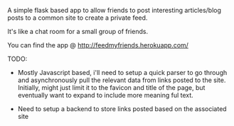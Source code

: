 A simple flask based app to allow friends to post interesting articles/blog posts to a common site to create a private feed.

It's like a chat room for a small group of friends.

You can find the app @ http://feedmyfriends.herokuapp.com/

TODO:
- Mostly Javascript based, i'll need to setup a quick parser to go through and asynchronously pull the relevant data
from links posted to the site. Initially, might just limit it to the favicon and title of the page, but eventually want to
expand to include more meaning ful text.

- Need to setup a backend to store links posted based on the associated site